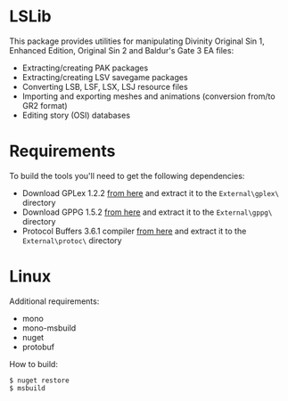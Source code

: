 LSLib
=====

This package provides utilities for manipulating Divinity Original Sin 1, Enhanced Edition, Original Sin 2 and Baldur's Gate 3 EA files:

 - Extracting/creating PAK packages
 - Extracting/creating LSV savegame packages
 - Converting LSB, LSF, LSX, LSJ resource files
 - Importing and exporting meshes and animations (conversion from/to GR2 format)
 - Editing story (OSI) databases

Requirements
============

To build the tools you'll need to get the following dependencies:

 - Download GPLex 1.2.2 [from here](https://s3.eu-central-1.amazonaws.com/nb-stor/dos/ExportTool/gplex-distro-1_2_2.zip) and extract it to the `External\gplex\` directory
 - Download GPPG 1.5.2 [from here](https://s3.eu-central-1.amazonaws.com/nb-stor/dos/ExportTool/gppg-distro-1_5_2.zip) and extract it to the `External\gppg\` directory
 - Protocol Buffers 3.6.1 compiler [from here](https://github.com/protocolbuffers/protobuf/releases/download/v3.6.1/protoc-3.6.1-win32.zip) and extract it to the `External\protoc\` directory


Linux
=====

Additional requirements:

 - mono
 - mono-msbuild
 - nuget
 - protobuf

How to build:

```
$ nuget restore
$ msbuild
```
